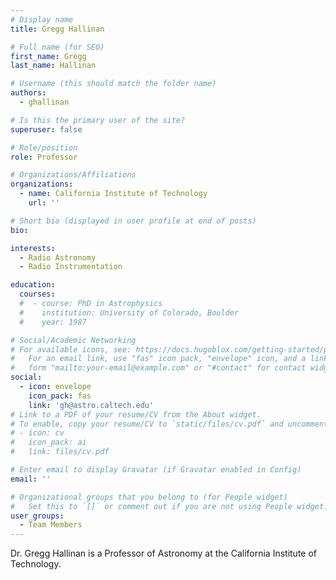 ```yaml
---
# Display name
title: Gregg Hallinan

# Full name (for SEO)
first_name: Gregg
last_name: Hallinan

# Username (this should match the folder name)
authors:
  - ghallinan

# Is this the primary user of the site?
superuser: false

# Role/position
role: Professor

# Organizations/Affiliations
organizations:
  - name: California Institute of Technology
    url: ''

# Short bio (displayed in user profile at end of posts)
bio: 

interests:
  - Radio Astronomy
  - Radio Instrumentation

education:
  courses:
  #  - course: PhD in Astrophysics
  #    institution: University of Colorado, Boulder
  #    year: 1987

# Social/Academic Networking
# For available icons, see: https://docs.hugoblox.com/getting-started/page-builder/#icons
#   For an email link, use "fas" icon pack, "envelope" icon, and a link in the
#   form "mailto:your-email@example.com" or "#contact" for contact widget.
social:
  - icon: envelope
    icon_pack: fas
    link: 'gh@astro.caltech.edu'
# Link to a PDF of your resume/CV from the About widget.
# To enable, copy your resume/CV to `static/files/cv.pdf` and uncomment the lines below.
# - icon: cv
#   icon_pack: ai
#   link: files/cv.pdf

# Enter email to display Gravatar (if Gravatar enabled in Config)
email: ''

# Organizational groups that you belong to (for People widget)
#   Set this to `[]` or comment out if you are not using People widget.
user_groups:
  - Team Members
---
```


Dr. Gregg Hallinan is a Professor of Astronomy at the California Institute of Technology.
